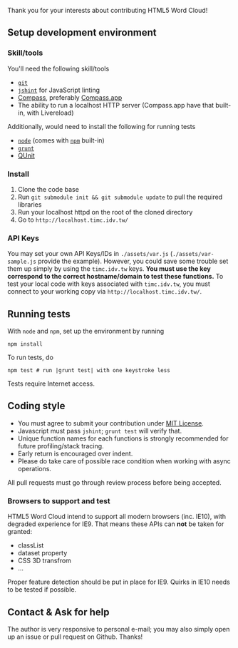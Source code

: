 Thank you for your interests about contributing HTML5 Word Cloud!

## Setup development environment

### Skill/tools

You'll need the following skill/tools

* [`git`](http://git-scm.com/)
* [`jshint`](http://www.jshint.com/) for JavaScript linting
* [Compass](http://compass-style.org/), preferably [Compass.app](http://compass.handlino.com/)
* The ability to run a localhost HTTP server (Compass.app have that built-in, with Livereload)

Additionally, would need to install the following for running tests

* [`node`](http://nodejs.org/) (comes with [`npm`](http://npmjs.org/) built-in)
* [`grunt`](http://gruntjs.com/)
* [QUnit](http://qunitjs.com/)

### Install

1. Clone the code base
2. Run `git submodule init && git submodule update` to pull the required libraries
3. Run your localhost httpd on the root of the cloned directory
4. Go to `http://localhost.timc.idv.tw/`

### API Keys

You may set your own API Keys/IDs in `./assets/var.js` (`./assets/var-sample.js` provide the example).
However, you could save some trouble set them up simply by using the `timc.idv.tw` keys.
**You must use the key correspond to the correct hostname/domain to test these functions.**
To test your local code with keys associated with `timc.idv.tw`, you must connect to your working copy via `http://localhost.timc.idv.tw/`.

## Running tests

With `node` and `npm`, set up the environment by running

    npm install

To run tests, do

    npm test # run |grunt test| with one keystroke less

Tests require Internet access.

## Coding style

* You must agree to submit your contribution under [MIT License](./MIT-LICENSE.txt).
* Javascript must pass `jshint`; `grunt test` will verify that.
* Unique function names for each functions is strongly recommended for future profiling/stack tracing.
* Early return is encouraged over indent.
* Please do take care of possible race condition when working with async operations.

All pull requests must go through review process before being accepted.

### Browsers to support and test

HTML5 Word Cloud intend to support all modern browsers (inc. IE10), with degraded experience for IE9.
That means these APIs can **not** be taken for granted:

* classList
* dataset property
* CSS 3D transfrom
* ...

Proper feature detection should be put in place for IE9. Quirks in IE10 needs to be tested if possible.

## Contact & Ask for help

The author is very responsive to personal e-mail;
you may also simply open up an issue or pull request on Github.
Thanks!
